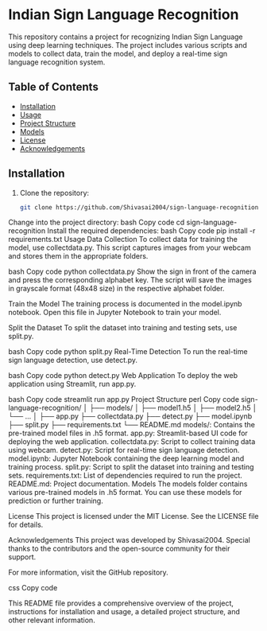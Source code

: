 # Indian Sign Language Recognition

This repository contains a project for recognizing Indian Sign Language using deep learning techniques. The project includes various scripts and models to collect data, train the model, and deploy a real-time sign language recognition system.

## Table of Contents

- [Installation](#installation)
- [Usage](#usage)
- [Project Structure](#project-structure)
- [Models](#models)
- [License](#license)
- [Acknowledgements](#acknowledgements)

## Installation

1. Clone the repository:
   ```bash
   git clone https://github.com/Shivasai2004/sign-language-recognition.git
Change into the project directory:
bash
Copy code
cd sign-language-recognition
Install the required dependencies:
bash
Copy code
pip install -r requirements.txt
Usage
Data Collection
To collect data for training the model, use collectdata.py. This script captures images from your webcam and stores them in the appropriate folders.

bash
Copy code
python collectdata.py
Show the sign in front of the camera and press the corresponding alphabet key. The script will save the images in grayscale format (48x48 size) in the respective alphabet folder.

Train the Model
The training process is documented in the model.ipynb notebook. Open this file in Jupyter Notebook to train your model.

Split the Dataset
To split the dataset into training and testing sets, use split.py.

bash
Copy code
python split.py
Real-Time Detection
To run the real-time sign language detection, use detect.py.

bash
Copy code
python detect.py
Web Application
To deploy the web application using Streamlit, run app.py.

bash
Copy code
streamlit run app.py
Project Structure
perl
Copy code
sign-language-recognition/
│
├── models/
│   ├── model1.h5
│   ├── model2.h5
│   └── ...
│
├── app.py
├── collectdata.py
├── detect.py
├── model.ipynb
├── split.py
├── requirements.txt
└── README.md
models/: Contains the pre-trained model files in .h5 format.
app.py: Streamlit-based UI code for deploying the web application.
collectdata.py: Script to collect training data using webcam.
detect.py: Script for real-time sign language detection.
model.ipynb: Jupyter Notebook containing the deep learning model and training process.
split.py: Script to split the dataset into training and testing sets.
requirements.txt: List of dependencies required to run the project.
README.md: Project documentation.
Models
The models folder contains various pre-trained models in .h5 format. You can use these models for prediction or further training.

License
This project is licensed under the MIT License. See the LICENSE file for details.

Acknowledgements
This project was developed by Shivasai2004. Special thanks to the contributors and the open-source community for their support.

For more information, visit the GitHub repository.

css
Copy code

This README file provides a comprehensive overview of the project, instructions for installation and usage, a detailed project structure, and other relevant information.




